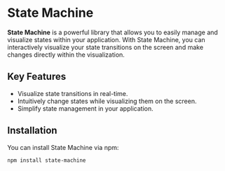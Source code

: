 # State Machine

**State Machine** is a powerful library that allows you to easily manage and visualize states within your application. With State Machine, you can interactively visualize your state transitions on the screen and make changes directly within the visualization.

## Key Features

- Visualize state transitions in real-time.
- Intuitively change states while visualizing them on the screen.
- Simplify state management in your application.

## Installation

You can install State Machine via npm:

```bash
npm install state-machine
```
